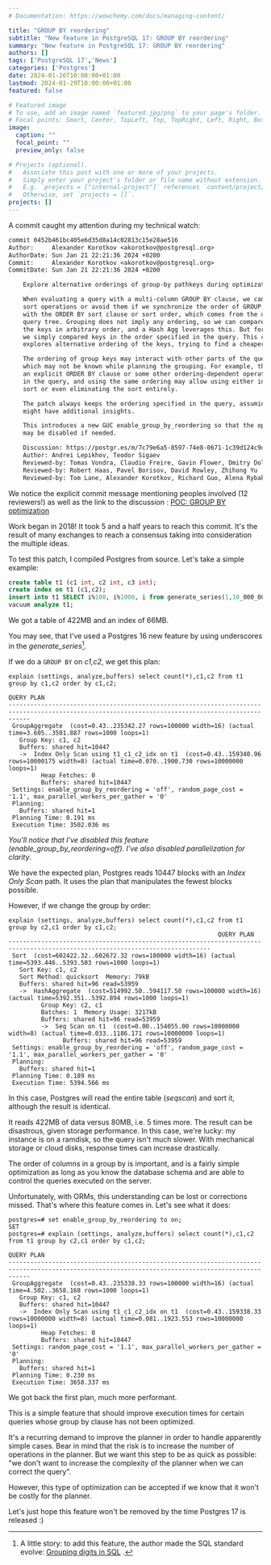 ```yaml
---
# Documentation: https://wowchemy.com/docs/managing-content/

title: "GROUP BY reordering"
subtitle: "New feature in PostgreSQL 17: GROUP BY reordering"
summary: "New feature in PostgreSQL 17: GROUP BY reordering"
authors: []
tags: ['PostgreSQL 17','News']
categories: ['Postgres']
date: 2024-01-26T10:00:00+01:00
lastmod: 2024-01-29T10:00:00+01:00
featured: false

# Featured image
# To use, add an image named `featured.jpg/png` to your page's folder.
# Focal points: Smart, Center, TopLeft, Top, TopRight, Left, Right, BottomLeft, Bottom, BottomRight.
image:
  caption: ""
  focal_point: ""
  preview_only: false

# Projects (optional).
#   Associate this post with one or more of your projects.
#   Simply enter your project's folder or file name without extension.
#   E.g. `projects = ["internal-project"]` references `content/project/deep-learning/index.md`.
#   Otherwise, set `projects = []`.
projects: []
---
```


A commit caught my attention during my technical watch:

```diff
commit 0452b461bc405e6d35d8a14c02813c15e28ae516
Author:     Alexander Korotkov <akorotkov@postgresql.org>
AuthorDate: Sun Jan 21 22:21:36 2024 +0200
Commit:     Alexander Korotkov <akorotkov@postgresql.org>
CommitDate: Sun Jan 21 22:21:36 2024 +0200

    Explore alternative orderings of group-by pathkeys during optimization.

    When evaluating a query with a multi-column GROUP BY clause, we can minimize
    sort operations or avoid them if we synchronize the order of GROUP BY clauses
    with the ORDER BY sort clause or sort order, which comes from the underlying
    query tree. Grouping does not imply any ordering, so we can compare
    the keys in arbitrary order, and a Hash Agg leverages this. But for Group Agg,
    we simply compared keys in the order specified in the query. This commit
    explores alternative ordering of the keys, trying to find a cheaper one.

    The ordering of group keys may interact with other parts of the query, some of
    which may not be known while planning the grouping. For example, there may be
    an explicit ORDER BY clause or some other ordering-dependent operation higher up
    in the query, and using the same ordering may allow using either incremental
    sort or even eliminating the sort entirely.

    The patch always keeps the ordering specified in the query, assuming the user
    might have additional insights.

    This introduces a new GUC enable_group_by_reordering so that the optimization
    may be disabled if needed.

    Discussion: https://postgr.es/m/7c79e6a5-8597-74e8-0671-1c39d124c9d6%40sigaev.ru
    Author: Andrei Lepikhov, Teodor Sigaev
    Reviewed-by: Tomas Vondra, Claudio Freire, Gavin Flower, Dmitry Dolgov
    Reviewed-by: Robert Haas, Pavel Borisov, David Rowley, Zhihong Yu
    Reviewed-by: Tom Lane, Alexander Korotkov, Richard Guo, Alena Rybakina
```


We notice the explicit commit message mentioning peoples involved (12 reviewers!) as well as the link to the discussion :
[POC: GROUP BY optimization](https://www.postgresql.org/message-id/flat/7c79e6a5-8597-74e8-0671-1c39d124c9d6%40sigaev.ru)

Work began in 2018! It took 5 and a half years to reach this commit. It's the result of many exchanges to reach a consensus taking into consideration the multiple ideas.

To test this patch, I compiled Postgres from source. Let's take a simple example:

```SQL
create table t1 (c1 int, c2 int, c3 int);
create index on t1 (c1,c2);
insert into t1 SELECT i%100, i%1000, i from generate_series(1,10_000_000) i;
vacuum analyze t1;
```

We got a table of 422MB and an index of 66MB.

You may see, that I've used a Postgres 16 new feature by using underscores in the *generate_series*[^1].

[^1]: A little story: to add this feature, the author made the SQL standard evolve: [Grouping digits in SQL](http://peter.eisentraut.org/blog/2023/09/20/grouping-digits-in-sql) .

If we do a `GROUP BY` on *c1,c2*, we get this plan:

```
explain (settings, analyze,buffers) select count(*),c1,c2 from t1 group by c1,c2 order by c1,c2;
                                                                    QUERY PLAN
--------------------------------------------------------------------------------------------------------------------------------------------------
 GroupAggregate  (cost=0.43..235342.27 rows=100000 width=16) (actual time=3.605..3501.887 rows=1000 loops=1)
   Group Key: c1, c2
   Buffers: shared hit=10447
   ->  Index Only Scan using t1_c1_c2_idx on t1  (cost=0.43..159340.96 rows=10000175 width=8) (actual time=0.070..1900.730 rows=10000000 loops=1)
         Heap Fetches: 0
         Buffers: shared hit=10447
 Settings: enable_group_by_reordering = 'off', random_page_cost = '1.1', max_parallel_workers_per_gather = '0'
 Planning:
   Buffers: shared hit=1
 Planning Time: 0.191 ms
 Execution Time: 3502.036 ms
```

*You'll notice that I've disabled this feature (enable_group_by_reordering=off). I've also disabled parallelization for clarity*.

We have the expected plan, Postgres reads 10447 blocks with an *Index Only Scan* path. It uses the plan that manipulates the fewest blocks possible.

However, if we change the group by order:

```
explain (settings, analyze,buffers) select count(*),c1,c2 from t1 group by c2,c1 order by c1,c2;
                                                          QUERY PLAN
------------------------------------------------------------------------------------------------------------------------------
 Sort  (cost=602422.32..602672.32 rows=100000 width=16) (actual time=5393.446..5393.503 rows=1000 loops=1)
   Sort Key: c1, c2
   Sort Method: quicksort  Memory: 79kB
   Buffers: shared hit=96 read=53959
   ->  HashAggregate  (cost=514992.50..594117.50 rows=100000 width=16) (actual time=5392.351..5392.894 rows=1000 loops=1)
         Group Key: c2, c1
         Batches: 1  Memory Usage: 3217kB
         Buffers: shared hit=96 read=53959
         ->  Seq Scan on t1  (cost=0.00..154055.00 rows=10000000 width=8) (actual time=0.033..1186.171 rows=10000000 loops=1)
               Buffers: shared hit=96 read=53959
 Settings: enable_group_by_reordering = 'off', random_page_cost = '1.1', max_parallel_workers_per_gather = '0'
 Planning:
   Buffers: shared hit=1
 Planning Time: 0.189 ms
 Execution Time: 5394.566 ms
```


In this case, Postgres will read the entire table (*seqscan*) and sort it, although the result is identical.

It reads 422MB of data versus 80MB, i.e. 5 times more. The result can be disastrous, given storage performance.
In this case, we're lucky: my instance is on a ramdisk, so the query isn't much slower.
With mechanical storage or cloud disks, response times can increase drastically.


The order of columns in a group by is important, and is a fairly simple optimization as long as you know the database schema and are able to control the queries executed on the server.

Unfortunately, with ORMs, this understanding can be lost or corrections missed.
That's where this feature comes in. Let's see what it does:


```
postgres=# set enable_group_by_reordering to on;
SET
postgres=# explain (settings, analyze,buffers) select count(*),c1,c2 from t1 group by c2,c1 order by c1,c2;
                                                                    QUERY PLAN
--------------------------------------------------------------------------------------------------------------------------------------------------
 GroupAggregate  (cost=0.43..235338.33 rows=100000 width=16) (actual time=4.502..3658.168 rows=1000 loops=1)
   Group Key: c1, c2
   Buffers: shared hit=10447
   ->  Index Only Scan using t1_c1_c2_idx on t1  (cost=0.43..159338.33 rows=10000000 width=8) (actual time=0.081..1923.553 rows=10000000 loops=1)
         Heap Fetches: 0
         Buffers: shared hit=10447
 Settings: random_page_cost = '1.1', max_parallel_workers_per_gather = '0'
 Planning:
   Buffers: shared hit=1
 Planning Time: 0.230 ms
 Execution Time: 3658.337 ms
```

We got back the first plan, much more performant.


This is a simple feature that should improve execution times for certain queries whose group by clause has not been optimized.

It's a recurring demand to improve the planner in order to handle apparently simple cases. Bear in mind that the risk is to increase the number of
operations in the planner. But we want this step to be as quick as possible: "we don't want to increase the complexity of the planner when we can correct the query".

However, this type of optimization can be accepted if we know that it won't be costly for the planner.

Let's just hope this feature won't be removed by the time Postgres 17 is released :)


